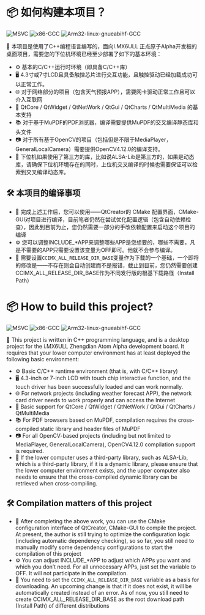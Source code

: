 # 📦 如何构建本项目？

![MSVC](https://img.shields.io/badge/MSVC-Support-blue)
![x86-GCC](https://img.shields.io/badge/x86--GCC-Support-brightgreen)
![Arm32-linux-gnueabihf-GCC](https://img.shields.io/badge/Arm32_linux_gnueabihf_GCC-support-red)

🔧 本项目是使用了C++编程语言编写的，面向I.MX6ULL 正点原子Alpha开发板的桌面项目，需要您的下位机环境已经至少部署了如下的基本环境：

- ⚙️ 基本的C/C++运行时环境（即具备C/C++库）
- 🖥️ 4.3寸或7寸LCD且具备触控芯片进行交互功能，且触控驱动已经加载成功可以正常工作。
- 🌐 对于网络部分的项目（包含天气预报APP），需要网卡驱动正常工作且可以介入互联网
- 🎨 QtCore / QtWidget / QtNetWork / QtGui / QtCharts / QtMultiMedia 的基本支持
- 📚 对于基于MuPDF的PDF浏览器，编译需要提供MuPDF的交叉编译静态库和头文件
- 📷 对于所有基于OpenCV的项目（包括但是不限于MediaPlayer，GeneralLocalCamera）需要提供OpenCV4.12.0的编译支持。
- 🔗 下位机如果使用了第三方的库，比如说ALSA-Lib是第三方的，如果是动态库，请确保下位机环境存在的同时，上位机交叉编译的时候也需要保证可以检索到交叉编译动态库。

## 🛠️ 本项目的编译事项

- 🔨 完成上述工作后，您可以使用——QtCreator的 CMake 配置界面，CMake-GUI对项目进行编译，目前笔者仍然在尝试优化配置逻辑（包含自动依赖检查），因此到目前为止，您仍然需要一部分的手改依赖配置来启动这个项目的编译
- ⚙️ 您可以调整INCLUDE_*APP来调整哪些APP是您想要的，哪些不需要，凡是不需要的APP只需要设置该变量为OFF即可。他就不会参与编译。
- 📁 需要设置`CCIMX_ALL_RELEASE_DIR_BASE`变量作为下载的一个基础，一个即将的修改是——不存在则会自动创建而不是报错，截止到目前，您仍然需要创建CCIMX_ALL_RELEASE_DIR_BASE作为不同发行版的根基下载路径（Install Path）

# 📦 How to build this project?

![MSVC](https://img.shields.io/badge/MSVC-Support-blue)
![x86-GCC](https://img.shields.io/badge/x86--GCC-Support-brightgreen)
![Arm32-linux-gnueabihf-GCC](https://img.shields.io/badge/Arm32_linux_gnueabihf_GCC-support-red)

🔧 This project is written in C++ programming language, and is a desktop project for the i.MX6ULL Zhengdian Atom Alpha development board. It requires that your lower computer environment has at least deployed the following basic environment:

- ⚙️ Basic C/C++ runtime environment (that is, with C/C++ library)
- 🖥️ 4.3-inch or 7-inch LCD with touch chip interactive function, and the touch driver has been successfully loaded and can work normally.
- 🌐 For network projects (including weather forecast APP), the network card driver needs to work properly and can access the Internet
- 🎨 Basic support for QtCore / QtWidget / QtNetWork / QtGui / QtCharts / QtMultiMedia
- 📚 For PDF browsers based on MuPDF, compilation requires the cross-compiled static library and header files of MuPDF
- 📷 For all OpenCV-based projects (including but not limited to MediaPlayer, GeneralLocalCamera), OpenCV4.12.0 compilation support is required.
- 🔗 If the lower computer uses a third-party library, such as ALSA-Lib, which is a third-party library, if it is a dynamic library, please ensure that the lower computer environment exists, and the upper computer also needs to ensure that the cross-compiled dynamic library can be retrieved when cross-compiling.

## 🛠️ Compilation matters of this project

- 🔨 After completing the above work, you can use the CMake configuration interface of QtCreator, CMake-GUI to compile the project. At present, the author is still trying to optimize the configuration logic (including automatic dependency checking), so so far, you still need to manually modify some dependency configurations to start the compilation of this project
- ⚙️ You can adjust INCLUDE_*APP to adjust which APPs you want and which you don’t need. For all unnecessary APPs, just set the variable to OFF. It will not participate in the compilation.
- 📁 You need to set the `CCIMX_ALL_RELEASE_DIR_BASE` variable as a basis for downloading. An upcoming change is that if it does not exist, it will be automatically created instead of an error. As of now, you still need to create CCIMX_ALL_RELEASE_DIR_BASE as the root download path (Install Path) of different distributions